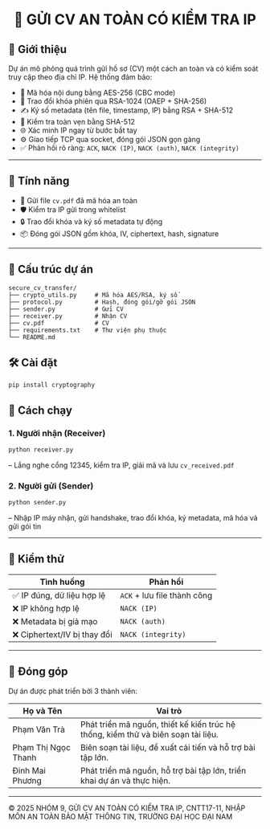 <h1 align="center">🔐 GỬI CV AN TOÀN CÓ KIỂM TRA IP</h1>

## 📌 Giới thiệu  
Dự án mô phỏng quá trình gửi hồ sơ (CV) một cách an toàn và có kiểm soát truy cập theo địa chỉ IP. Hệ thống đảm bảo:

- 🔐 Mã hóa nội dung bằng AES-256 (CBC mode)  
- 🔑 Trao đổi khóa phiên qua RSA-1024 (OAEP + SHA-256)  
- ✍️ Ký số metadata (tên file, timestamp, IP) bằng RSA + SHA-512  
- 🧠 Kiểm tra toàn vẹn bằng SHA-512  
- 🌐 Xác minh IP ngay từ bước bắt tay  
- ⚙️ Giao tiếp TCP qua socket, đóng gói JSON gọn gàng  
- ✅ Phản hồi rõ ràng: `ACK`, `NACK (IP)`, `NACK (auth)`, `NACK (integrity)`

---

## 🎯 Tính năng  
- 📂 Gửi file `cv.pdf` đã mã hóa an toàn  
- 🛡️ Kiểm tra IP gửi trong whitelist  
- 🔒 Trao đổi khóa và ký số metadata tự động  
- 📦 Đóng gói JSON gồm khóa, IV, ciphertext, hash, signature  

---
## 📁 Cấu trúc dự án  

```
secure_cv_transfer/
├── crypto_utils.py     # Mã hóa AES/RSA, ký số
├── protocol.py         # Hash, đóng gói/gỡ gói JSON
├── sender.py           # Gửi CV
├── receiver.py         # Nhận CV
├── cv.pdf              # CV
├── requirements.txt    # Thư viện phụ thuộc
└── README.md           
```

## 🛠️ Cài đặt  

```bash
pip install cryptography
```

## 🚀 Cách chạy  

### 1. Người nhận (Receiver)  
```bash
python receiver.py
```  
– Lắng nghe cổng 12345, kiểm tra IP, giải mã và lưu `cv_received.pdf`

### 2. Người gửi (Sender)  
```bash
python sender.py
```  
– Nhập IP máy nhận, gửi handshake, trao đổi khóa, ký metadata, mã hóa và gửi gói tin

---

## 🧪 Kiểm thử  

| Tình huống                     | Phản hồi                      |
|--------------------------------|-------------------------------|
| ✅ IP đúng, dữ liệu hợp lệ      | `ACK` + lưu file thành công   |
| ❌ IP không hợp lệ              | `NACK (IP)`                   |
| ❌ Metadata bị giả mạo          | `NACK (auth)`                 |
| ❌ Ciphertext/IV bị thay đổi    | `NACK (integrity)`            |

---

## 🤝 Đóng góp

Dự án được phát triển bởi 3 thành viên:

| Họ và Tên            | Vai trò                                                                             |
|----------------------|-------------------------------------------------------------------------------------|
| Phạm Văn Trà         | Phát triển mã nguồn, thiết kế kiến trúc hệ thống, kiểm thử và biên soạn tài liệu.   |
| Phạm Thị Ngọc Thanh  | Biên soạn tài liệu, đề xuất cải tiến và hỗ trợ bài tập lớn.                         |
| Đinh Mai Phương      | Phát triển mã nguồn, hỗ trợ bài tập lớn, triển khai dự án và thực hiện.             |

---

© 2025 NHÓM 9, GỬI CV AN TOÀN CÓ KIỂM TRA IP, CNTT17-11, NHẬP MÔN AN TOÀN BẢO MẬT THÔNG TIN, TRƯỜNG ĐẠI HỌC ĐẠI NAM

